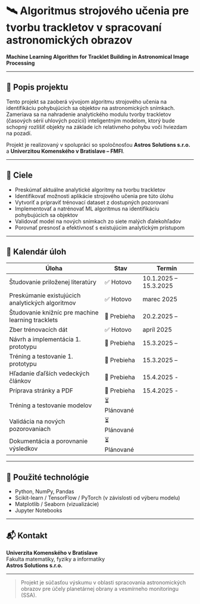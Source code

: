 # 🛰️ Algoritmus strojového učenia pre tvorbu trackletov v spracovaní astronomických obrazov  
**Machine Learning Algorithm for Tracklet Building in Astronomical Image Processing**

---

## 📖 Popis projektu

Tento projekt sa zaoberá vývojom algoritmu strojového učenia na identifikáciu pohybujúcich sa objektov na astronomických snímkach. Zameriava sa na nahradenie analytického modulu tvorby trackletov (časových sérií uhlových pozícií) inteligentným modelom, ktorý bude schopný rozlíšiť objekty na základe ich relatívneho pohybu voči hviezdam na pozadí.

Projekt je realizovaný v spolupráci so spoločnosťou **Astros Solutions s.r.o.** a **Univerzitou Komenského v Bratislave – FMFI**.

---

## 🎯 Ciele

- Preskúmať aktuálne analytické algoritmy na tvorbu trackletov
- Identifikovať možnosti aplikácie strojového učenia pre túto úlohu
- Vytvoriť a pripraviť trénovací dataset z dostupných pozorovaní
- Implementovať a natrénovať ML algoritmus na identifikáciu pohybujúcich sa objektov
- Validovať model na nových snímkach zo siete malých ďalekohľadov
- Porovnať presnosť a efektívnosť s existujúcim analytickým prístupom

---

## 📆 Kalendár úloh

| Úloha                                                  | Stav          | Termín       |
|---------------------------------------------------------|---------------|--------------|
| Študovanie priloženej literatúry                       | ✅ Hotovo      | 10.1.2025 – 15.3.2025 |
| Preskúmanie existujúcich analytických algoritmov       | ✅ Hotovo      | marec 2025   |
| Študovanie knižníc pre machine learning tracklets      | 🔄 Prebieha    | 20.2.2025 –  |
| Zber trénovacích dát                                   | ✅ Hotovo      | apríl 2025   |
| Návrh a implementácia 1. prototypu                     | 🔄 Prebieha    | 15.3.2025 –  |
| Tréning a testovanie 1. prototypu                      | 🔄 Prebieha    | 15.3.2025 –  |
| Hľadanie ďaľších vedeckých článkov                     | 🔄 Prebieha    | 15.4.2025 -   |
| Príprava stránky a PDF                                 | 🔄 Prebieha    | 15.4.2025 -   |
| Tréning a testovanie modelov                            | ⏳ Plánované   |  |
| Validácia na nových pozorovaniach                      | ⏳ Plánované   |  |
| Dokumentácia a porovnanie výsledkov                    | ⏳ Plánované   |   |

---

## 🧠 Použité technológie

- Python, NumPy, Pandas
- Scikit-learn / TensorFlow / PyTorch (v závislosti od výberu modelu)
- Matplotlib / Seaborn (vizualizácie)
- Jupyter Notebooks

---

## 📬 Kontakt

**Univerzita Komenského v Bratislave**  
Fakulta matematiky, fyziky a informatiky  
**Astros Solutions s.r.o.**

---

> Projekt je súčasťou výskumu v oblasti spracovania astronomických obrazov pre účely planetárnej obrany a vesmírneho monitoringu (SSA).
